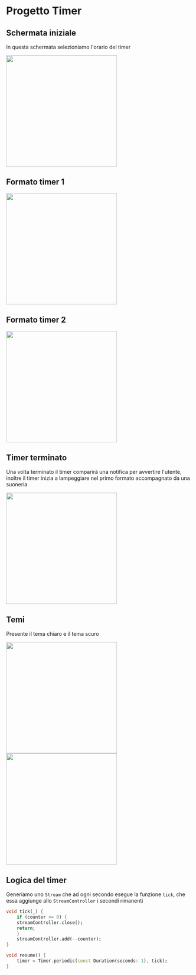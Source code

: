 # Progetto Timer

## Schermata iniziale

In questa schermata selezioniamo l'orario del timer

<img src="selector.png" width="300"/>

## Formato timer 1

<img src="format1.png" width="300"/>

## Formato timer 2

<img src="format2.png" width="300"/>

## Timer terminato

Una volta terminato il timer comparirà una notifica per avvertire l'utente, inoltre il timer inizia a lampeggiare nel primo formato accompagnato da una suoneria

<img src="notification.png" width="300"/>

## Temi

Presente il tema chiaro e il tema scuro

<img src="lighttheme.png" width="300"/>

<img src="darktheme.png" width="300"/>

## Logica del timer

Generiamo uno `Stream` che ad ogni secondo esegue la funzione `tick`, che essa aggiunge allo `StreamController` i secondi rimanenti


```dart
void tick(_) {
    if (counter <= 0) {
    streamController.close();
    return;
    }
    streamController.add(--counter);
}

void resume() {
    timer = Timer.periodic(const Duration(seconds: 1), tick);
}
```
